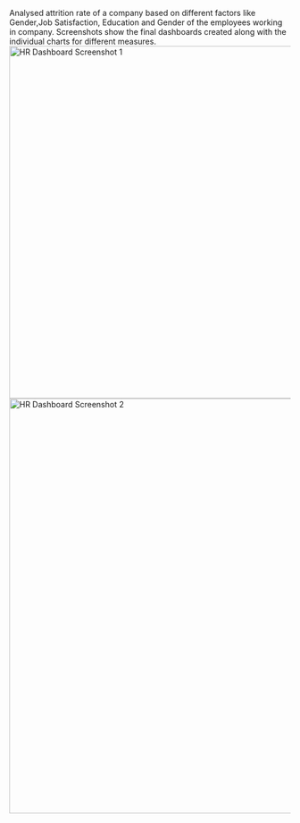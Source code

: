 Analysed attrition rate of a company based on different factors like Gender,Job Satisfaction, Education and Gender of the employees working in company.
Screenshots show the final dashboards created along with the individual charts for different measures.
<img width="631" alt="HR Dashboard Screenshot 1" src="https://github.com/oshak09/Tableau_HR_Dashboard/assets/169574548/a7f1c12c-8ad2-4214-a057-ca6f5e2b3810">
<img width="743" alt="HR Dashboard Screenshot 2" src="https://github.com/oshak09/Tableau_HR_Dashboard/assets/169574548/80f51c5d-7f44-4794-bd2a-2e43dadbc017">


